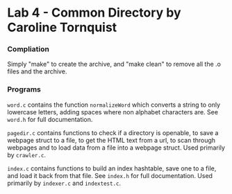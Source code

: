# Lab 4 - Common Directory by Caroline Tornquist    

### Compliation
Simply "make" to create the archive, and "make clean" to remove all the .o files and the archive. 
  
### Programs
  
```word.c``` contains the function ```normalizeWord``` which converts a string to only lowercase letters, adding spaces where non alphabet characters are. See ```word.h``` for full documentation. 
  
```pagedir.c``` contains functions to check if a directory is openable, to save a webpage struct to a file, to get the HTML text from a url, to scan through webpages and to load data from a file into a webpage struct. Used primarily by ```crawler.c```. 
  
```index.c``` contains functions to build an index hashtable, save one to a file, and load it back from that file. See ```index.h``` for full documentation. Used primarily by ```indexer.c``` and ```indextest.c```. 
    
